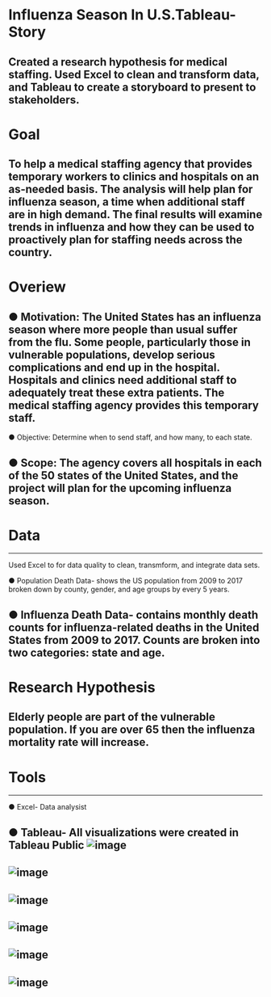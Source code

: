 # Influenza Season In U.S.Tableau-Story
Created a research hypothesis for medical staffing. Used Excel to clean and transform data, and Tableau to create a storyboard to present to stakeholders.
---
# Goal
To help a medical staffing agency that provides temporary workers to clinics and hospitals on an as-needed basis. The analysis will help plan for influenza season, a time when additional staff are in high demand. The final results will examine trends in influenza and how they can be used to proactively plan for staffing needs across the country.
---
# Overiew

● Motivation: The United States has an influenza season where more people than usual suffer from the flu. Some people, particularly those in vulnerable populations, develop serious complications and end up in the hospital. Hospitals and clinics need additional staff to adequately treat these extra patients. The medical staffing agency provides this temporary staff.
---
● Objective: Determine when to send staff, and how many, to each state.

● Scope: The agency covers all hospitals in each of the 50 states of the United States, and the project will plan for the upcoming influenza season.
---
# Data
---
Used Excel to for data quality to clean, transmform, and integrate data sets.

● Population Death Data- shows the US population from 2009 to 2017 broken down by county, gender, and age groups by every 5 years.

● Influenza Death Data- contains monthly death counts for influenza-related deaths in the United States from 2009 to 2017. Counts are broken into two categories: state and age.
---
# Research Hypothesis

Elderly people are part of the vulnerable population. If you are over 65 then the influenza mortality rate will increase.
---
# Tools
---
● Excel- Data analysist

● Tableau- All visualizations were created in Tableau Public 
![image](https://github.com/user-attachments/assets/b20b235a-5892-41d6-8e32-fe4122436ec2)
---
![image](https://github.com/user-attachments/assets/d9be26d3-63b6-4fb3-b9b6-50ec02d4c1b9)
---
![image](https://github.com/user-attachments/assets/7423dec9-fdee-45d0-b459-a240f35ee600)
---
![image](https://github.com/user-attachments/assets/2541b14f-a135-4b18-9567-7142dfb09c30)
---
![image](https://github.com/user-attachments/assets/59525a16-9699-45b3-9d31-a303520c0565)
---
![image](https://github.com/user-attachments/assets/5c5b4d2e-3f1b-44d2-b60d-70c5f7a54885)
---





